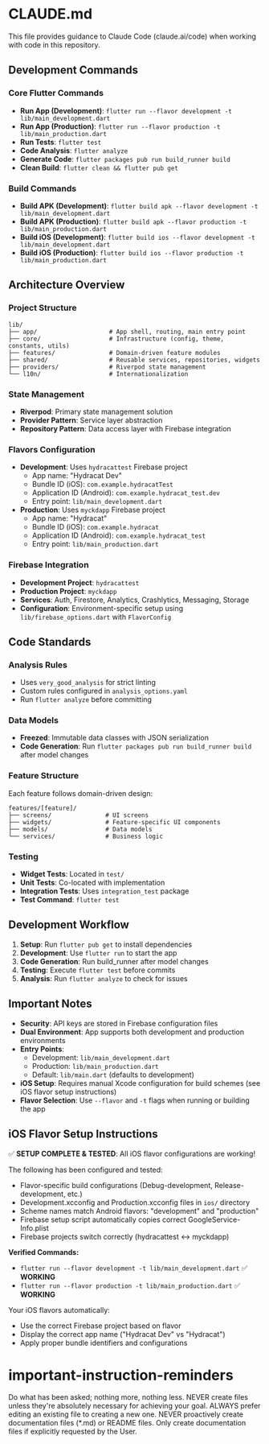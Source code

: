 # CLAUDE.md

This file provides guidance to Claude Code (claude.ai/code) when working with code in this repository.

## Development Commands

### Core Flutter Commands
- **Run App (Development)**: `flutter run --flavor development -t lib/main_development.dart`
- **Run App (Production)**: `flutter run --flavor production -t lib/main_production.dart`
- **Run Tests**: `flutter test`
- **Code Analysis**: `flutter analyze`
- **Generate Code**: `flutter packages pub run build_runner build`
- **Clean Build**: `flutter clean && flutter pub get`

### Build Commands
- **Build APK (Development)**: `flutter build apk --flavor development -t lib/main_development.dart`
- **Build APK (Production)**: `flutter build apk --flavor production -t lib/main_production.dart`
- **Build iOS (Development)**: `flutter build ios --flavor development -t lib/main_development.dart`
- **Build iOS (Production)**: `flutter build ios --flavor production -t lib/main_production.dart`

## Architecture Overview

### Project Structure
```
lib/
├── app/                    # App shell, routing, main entry point
├── core/                   # Infrastructure (config, theme, constants, utils)
├── features/               # Domain-driven feature modules
├── shared/                 # Reusable services, repositories, widgets
├── providers/              # Riverpod state management
└── l10n/                   # Internationalization
```

### State Management
- **Riverpod**: Primary state management solution
- **Provider Pattern**: Service layer abstraction
- **Repository Pattern**: Data access layer with Firebase integration

### Flavors Configuration
- **Development**: Uses `hydracattest` Firebase project
  - App name: "Hydracat Dev"
  - Bundle ID (iOS): `com.example.hydracatTest`
  - Application ID (Android): `com.example.hydracat_test.dev`
  - Entry point: `lib/main_development.dart`
- **Production**: Uses `myckdapp` Firebase project
  - App name: "Hydracat"
  - Bundle ID (iOS): `com.example.hydracat`
  - Application ID (Android): `com.example.hydracat_test`
  - Entry point: `lib/main_production.dart`

### Firebase Integration
- **Development Project**: `hydracattest`
- **Production Project**: `myckdapp`
- **Services**: Auth, Firestore, Analytics, Crashlytics, Messaging, Storage
- **Configuration**: Environment-specific setup using `lib/firebase_options.dart` with `FlavorConfig`

## Code Standards

### Analysis Rules
- Uses `very_good_analysis` for strict linting
- Custom rules configured in `analysis_options.yaml`
- Run `flutter analyze` before committing

### Data Models
- **Freezed**: Immutable data classes with JSON serialization
- **Code Generation**: Run `flutter packages pub run build_runner build` after model changes

### Feature Structure
Each feature follows domain-driven design:
```
features/[feature]/
├── screens/               # UI screens
├── widgets/               # Feature-specific UI components
├── models/                # Data models
└── services/              # Business logic
```

### Testing
- **Widget Tests**: Located in `test/`
- **Unit Tests**: Co-located with implementation
- **Integration Tests**: Uses `integration_test` package
- **Test Command**: `flutter test`

## Development Workflow

1. **Setup**: Run `flutter pub get` to install dependencies
2. **Development**: Use `flutter run` to start the app
3. **Code Generation**: Run build_runner after model changes
4. **Testing**: Execute `flutter test` before commits
5. **Analysis**: Run `flutter analyze` to check for issues

## Important Notes

- **Security**: API keys are stored in Firebase configuration files
- **Dual Environment**: App supports both development and production environments
- **Entry Points**: 
  - Development: `lib/main_development.dart`
  - Production: `lib/main_production.dart`
  - Default: `lib/main.dart` (defaults to development)
- **iOS Setup**: Requires manual Xcode configuration for build schemes (see iOS flavor setup instructions)
- **Flavor Selection**: Use `--flavor` and `-t` flags when running or building the app

## iOS Flavor Setup Instructions

✅ **SETUP COMPLETE & TESTED**: All iOS flavor configurations are working!

The following has been configured and tested:
- Flavor-specific build configurations (Debug-development, Release-development, etc.)
- Development.xcconfig and Production.xcconfig files in `ios/` directory
- Scheme names match Android flavors: "development" and "production"  
- Firebase setup script automatically copies correct GoogleService-Info.plist
- Firebase projects switch correctly (hydracattest ↔ myckdapp)

**Verified Commands:**
- `flutter run --flavor development -t lib/main_development.dart` ✅ **WORKING**
- `flutter run --flavor production -t lib/main_production.dart` ✅ **WORKING**

Your iOS flavors automatically:
- Use the correct Firebase project based on flavor
- Display the correct app name ("Hydracat Dev" vs "Hydracat")
- Apply proper bundle identifiers and configurations

# important-instruction-reminders
Do what has been asked; nothing more, nothing less.
NEVER create files unless they're absolutely necessary for achieving your goal.
ALWAYS prefer editing an existing file to creating a new one.
NEVER proactively create documentation files (*.md) or README files. Only create documentation files if explicitly requested by the User.